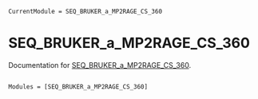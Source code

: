 ```@meta
CurrentModule = SEQ_BRUKER_a_MP2RAGE_CS_360
```

# SEQ_BRUKER_a_MP2RAGE_CS_360

Documentation for [SEQ_BRUKER_a_MP2RAGE_CS_360](https://github.com/aTrotier/SEQ_BRUKER_a_MP2RAGE_CS_360.jl).

```@index
```

```@autodocs
Modules = [SEQ_BRUKER_a_MP2RAGE_CS_360]
```
